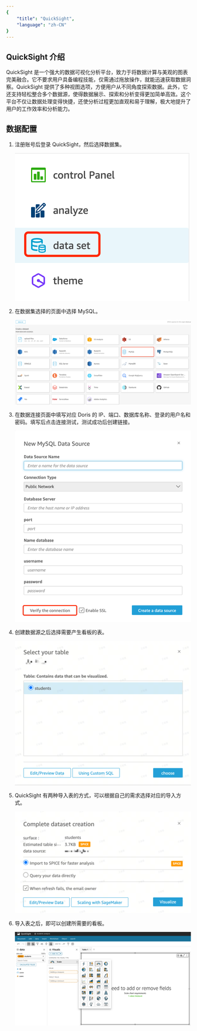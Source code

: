 ```yaml
---
{
    "title": "QuickSight",
    "language": "zh-CN"
}
---
```


## QuickSight 介绍
QuickSight 是一个强大的数据可视化分析平台，致力于将数据计算与美观的图表完美融合。它不要求用户具备编程技能，仅需通过拖放操作，就能迅速获取数据洞察。QuickSight 提供了多种视图选项，方便用户从不同角度探索数据。此外，它还支持轻松整合多个数据源，使得数据展示、探索和分析变得更加简单高效。这个平台不仅让数据处理变得快捷，还使分析过程更加直观和易于理解，极大地提升了用户的工作效率和分析能力。

## 数据配置

1. 注册账号后登录 QuickSight，然后选择数据集。

   ![dataset select](/images/bi-quicksight-en-1.png)

2. 在数据集选择的页面中选择 MySQL。

   ![database select](/images/bi-quicksight-en-2.png)

3. 在数据连接页面中填写对应 Doris 的 IP、端口、数据库名称、登录的用户名和密码。填写后点击连接测试，测试成功后创建链接。

   ![connection information](/images/bi-quicksight-en-3.png)

4. 创建数据源之后选择需要产生看板的表。

   ![jdbc connector download](/images/bi-quicksight-en-4.png)

5. QuickSight 有两种导入表的方式，可以根据自己的需求选择对应的导入方式。

   ![table select](/images/bi-quicksight-en-5.png)

6. 导入表之后，即可以创建所需要的看板。

   ![table import](/images/bi-quicksight-en-6.png)
